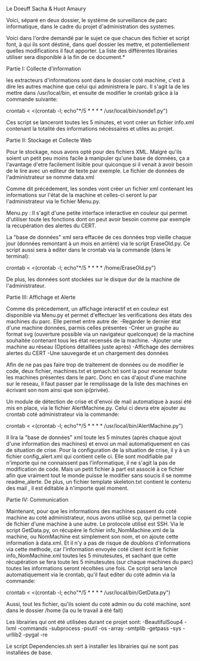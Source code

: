 Le Doeuff Sacha & Huot Amaury 

Voici, séparé en deux dossier, le système de surveillance de parc informatique, dans le cadre du projet
d'administration des systemes.

Voici dans l'ordre demandé par le sujet ce que chacun des fichier et script font, à qui ils sont déstiné, dans
quel dossier les mettre, et potentiellement quelles modifications il faut apporter. La liste des différentes
librairies utiliser sera disponible à la fin de ce document.*



Partie I: Collecte d'information

les extracteurs d'informations sont dans le dossier coté machine, c'est à dire les autres machine que celui
qui administrera le parc. Il s'agit la de les mettre dans /usr/local/bin, et ensuite de modifier le crontab grâce à la 
commande suivante:

crontab < <(crontab -l; echo"*/5 * * * * /usr/local/bin/sonde1.py")

Ces script se lanceront toutes les 5 minutes, et vont créer un fichier info.xml contenant la totalité des informations
nécéssaires et utiles au projet.





Partie II: Stockage et Collecte Web

Pour le stockage, nous avons opté pour des fichiers XML. Malgré qu'ils soient un petit peu moins facile à
manipuler qu'une base de données, ça a l'avantage d'etre facilement lisible pour quiconque si il venait
à avoir besoin de le lire avec un editeur de texte par exemple. Le fichier de données de l'administrateur se nomme data.xml

Comme dit précédement, les sondes vont créer un fichier xml contenant les informations sur l'état de la machine et
celles-ci seront lu par l'administrateur via le fichier Menu.py.

Menu.py : Il s'agit d'une petite interface interactive en couleur qui permet d'utiliser toute les fonctions dont on peut avoir besoin comme par exemple la recupération des alertes du CERT.


La "base de données" xml sera effacée de ces données trop vieille chaque jour (données remontant à un mois en arrière)
via le script EraseOld.py. Ce script aussi sera à editer dans le crontab via la commande (dans le terminal):

crontab < <(crontab -l; echo"*/5 * * * * /home/EraseOld.py")

De plus, les données sont stockées sur le disque dur de la machine de l'administrateur.






Partie III: Affichage et Alerte

Comme dis précedement, un affichage interactif et en couleur est disponible via
Menu.py et permet d'effectuer les verifications des états des machines du parc. 
Elle permet entre autre de:
	-Regarder le dernier état d'une machine données, parmis celles présentes
	-Créer un graphe au format svg (ouverture possible via un navigateur quelconque) de la machine souhaitée contenant tous les état recensés de la machine.
	-Ajouter une machine au réseau (Options détaillées juste après)
	-Affichage des dernières alertes du CERT
	-Une sauvegarde et un chargement des données

Afin de ne pas pas faire trop de traitement de données ou de modifier le code, deux fichier, machines.txt et ipmach.txt sont
la pour recenser toute les machines présentes dans le parc. Donc en cas d'ajout d'une machine sur le reseau, il faut passer
par le remplissage de la liste des machines en écrivant son nom ainsi que son ip(privée).

Un module de détection de crise et d'envoi de mail automatique à aussi été mis en place, via le fichier AlertMachine.py.
Celui ci devra etre ajouter au crontab coté administrateur via la commande:

crontab < <(crontab -l; echo"*/5 * * * * /usr/local/bin/AlertMachine.py")

Il lira la "base de données" xml toute les 5 minutes (après chaque ajout d'une information des machines) et envoi un mail
automatiquement en cas de situation de crise. Pour la configuration de la situation de crise, il y à un fichier 
config_alert.xml qui contient celle ci. Elle sont modifiable par n'importe qui ne connaissent pas l'informatique, il ne
s'agit la pas de modification de code. Mais un petit fichier à part est associé à ce fichier afin que vraiment tout le
monde puisse le modifier sans soucis il se nomme readme_alerte. De plus, un fichier template skeleton.txt contient le contenu
des mail , il est éditable à n'importe quel moment.





Partie IV: Communication

Maintenant, pour que les informations des machines passent du coté machine au coté administrateur, nous avons utilisé scp, qui
permet la copie de fichier d'une machine à une autre.
Le protocole utilisé est SSH. 
Via le script GetData.py, on récupère le fichier info_NomMachine.xml de la machine, ou NomMachine est simplement son nom, et on ajoute cette information à data.xml. 
Et il n'y a pas de risque de doublons d'informations via cette methode, car l'information envoyée coté client écrit le fichier
info_NomMachine.xml toutes les 5 minutesutes, et sachant que cette récupération se fera toute les 5 minutesutes
(sur chaque machines du parc) toutes les informations seront récoltées une fois. Ce script sera lancé automatiquement
via le crontab, qu'il faut editer du coté admin via la commande:

crontab < <(crontab -l; echo"*/5 * * * * /usr/local/bin/GetData.py")

Aussi, tout les fichier, qu'ils soient du coté admin ou du coté machine, sont dans le dossier /home
(la ou le travail à été fait)



Les librairies qui ont été utilisées durant ce projet sont:
	-BeautifulSoup4
	-lxml
	-commands
	-subprocess
	-psutil
	-os
	-array
	-smtplib 
	-getpass 
	-sys
	-urllib2
	-pygal
	-re

Le script Dependencies.sh sert à installer les librairies qui ne sont pas installées de base.